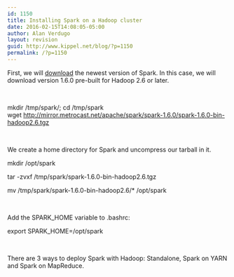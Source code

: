 ```yaml
---
id: 1150
title: Installing Spark on a Hadoop cluster
date: 2016-02-15T14:08:05-05:00
author: Alan Verdugo
layout: revision
guid: http://www.kippel.net/blog/?p=1150
permalink: /?p=1150
---
```

First, we will <a href="https://spark.apache.org/downloads.html" target="_blank">download</a> the newest version of Spark. In this case, we will download version 1.6.0 pre-built for Hadoop 2.6 or later.

&nbsp;

mkdir /tmp/spark/; cd /tmp/spark  
wget http://mirror.metrocast.net/apache/spark/spark-1.6.0/spark-1.6.0-bin-hadoop2.6.tgz

&nbsp;

We create a home directory for Spark and uncompress our tarball in it.

mkdir /opt/spark

tar -zvxf /tmp/spark/spark-1.6.0-bin-hadoop2.6.tgz

mv /tmp/spark/spark-1.6.0-bin-hadoop2.6/* /opt/spark

&nbsp;

Add the SPARK_HOME variable to .bashrc:

export SPARK_HOME=/opt/spark

&nbsp;

There are 3 ways to deploy Spark with Hadoop: Standalone, Spark on YARN and Spark on MapReduce.